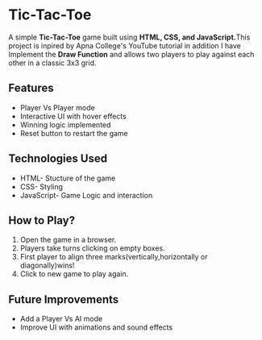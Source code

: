 # Tic-Tac-Toe
<p>A simple <strong>Tic-Tac-Toe</strong> game built using <strong>HTML, CSS, and JavaScript.</strong>This project is inpired by Apna College's YouTube tutorial in addition I have Implement the <strong>Draw Function</strong> and allows two players to play against each other in a classic 3x3 grid.</p>

<h2>Features</h2>
<ul>
  <li>Player Vs Player mode</li>
  <li>Interactive UI with hover effects</li>
  <li>Winning logic implemented</li>
  <li>Reset button to restart the game</li>
</ul>

<h2>Technologies Used </h2>
<ul>
  <li>HTML- Stucture of the game</li>
  <li>CSS- Styling</li>
  <li>JavaScript- Game Logic and interaction</li>
</ul>

<h2>How to Play?</h2>
<ol>
  <li>Open the game in a browser.</li>
  <li>Players take turns clicking on empty boxes.</li>
  <li>First player to align three marks(vertically,horizontally or diagonally)wins!</li>
  <li>Click to new game to play again.</li>
</ol>

<h2>Future Improvements</h2>
<ul>
  <li>Add a Player Vs AI mode</li>
  <li>Improve UI with animations and sound effects</li>
</ul>
